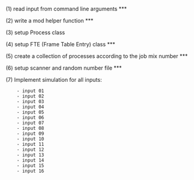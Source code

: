 

(1) read input from command line arguments ***

(2) write a mod helper function ***

(3) setup Process class 

(4) setup FTE (Frame Table Entry) class ***

(5) create a collection of processes according to the job mix number ***

(6) setup scanner and random number file ***

(7) Implement simulation for all inputs:

        - input 01 
        - input 02 
        - input 03 
        - input 04 
        - input 05 
        - input 06 
        - input 07 
        - input 08 
        - input 09 
        - input 10 
        - input 11 
        - input 12 
        - input 13 
        - input 14 
        - input 15 
        - input 16 

















